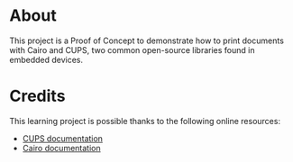 # About

This project is a Proof of Concept to demonstrate how to print documents with
Cairo and CUPS, two common open-source libraries found in embedded devices.

# Credits

This learning project is possible thanks to the following online resources:

* [CUPS documentation](https://www.cups.org/doc/cupspm.html)
* [Cairo documentation](https://expressjs.com/en/starter/installing.html)


